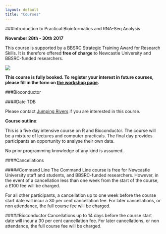 ```yaml
---
layout: default
title: "Courses"
---
```


###<a id="cli">Introduction to Practical Bioinformatics and RNA-Seq Analysis</a>

**November 28th - 30th 2017**

This course is supported by a BBSRC Strategic Training Award for Research Skills. It is therefore offered **free of charge** to Newcastle University and BBSRC-funded researchers.

<img src="{{ site.baseurl }}/images/STARS.jpg" style="display: block; margin-left: auto; margin-right: auto">


**This course is fully booked. To register your interest in future courses, please fill in the form on <a href='https://workshops.ncl.ac.uk/view/interest/modal/39611/'>the workshop page</a>.**

<!--
Many powerful bioinformatics applications do not come packaged with an easy-to-use graphical user interface. Since many people are unfamiliar and uncomfortable with the command-line interface that is necessary to get such applications to work, they are unable to unlock the full potential of the valuable data they are generating. The aim of this course is to enable scientists with no prior exposure to a command-line interface to get up and running with this kind of work, and provide them with the fundamentals to use any command-line application. We will start from the basics (not assuming any prior knowledge), and will move through popular bioinformatics tools such as BLAST. The second and third days of the course will focus on tools for the analysis of high-throughput (or "next generation") sequencing data.

###Course Schedule

####Day 1

<ul class="style1">
	<li>Linux Basics</li>
	<ul class="style1" style="list-style-type: circle;">
		<li>What is Linux?</li>
		<li>What is it good for?</li>
		<li>An introduction to `ls`, `cp`, `man`, `grep`, and many other tools that we&#8217;ll build upon throughout the rest of the course</li>
	</ul>
	<li>BLAST</li>
	<li>Multiple Sequence Alignments</li>
	<li>HMMER</li>
</ul>

####Day 2

<ul class="style1">
	<li>Introduction to sequencing technologies</li>
	<li>Common file formats</li>
	<ul class="style1" style="list-style-type: circle;">
		<li>FASTQ</li>
		<li>SAM &amp; BAM</li>
		<li>BED</li>
	</ul>
	<li>Quality Control</li>
	<li><em>De novo</em> High Throughput Sequence Assembly</li>
	<li>High Throughput Sequence Alignment (mapping to a reference genome)</li>
</ul>

####Day 3
<ul class="style1">
	<li>Tools for RNA-Seq Analysis</li>
	<li>Batch processing with High-Performance Computing</li>
</ul>
-->

###<a id="bioc">Bioconductor</a>

####Date TDB

Please contact <a href='https://www.jumpingrivers.com'>Jumping Rivers</a> if you are interested in this course.

**Course outline**:

This is a five day intensive course on R and Bioconductor. The course will be a mixture of lectures and computer practicals. The final day provides participants an opportunity to analyse their own data.

No prior programming knowledge of any kind is assumed.

<!--
**Course structure:**

This course will be structured as follows:

<ul class="style1">
	<li>Day 1: Introduction to R</li>

<ul class="style1" style="list-style-type: circle;">
	<li>Standard R data types</li>
        <li>Manipulating data</li>
        <li>Base graphics</li>
</ul>

	<li>Day 2: Bioconductor input/output</li>

<ul class="style1" style="list-style-type: circle;">
        <li>Object oriented programming in R</li>

	<li>What is Bioconductor?</li>

	<li>Installing packages</li>

	<li>Loading Affymetrix and Illumina data into R</li>

</ul>
	<li>Day 3: Finding differentially expressed genes</li>

<ul class="style1" style="list-style-type: circle;">
        <li>Data quality checks</li>
	<li>Microarray data analysis with Limma</li>
</ul>

	<li>Day 4: Functional Analysis and Data Integration</li>
<ul class="style1" style="list-style-type: circle;">
	<li>Clustering</li>
	<li>GO stats</li>
	<li>Biomart</li>


</ul>
       <li>Day 5: RNA-Seq and Analysis of participants&#8217; data</li>
<ul class="style1" style="list-style-type: circle;">
	<li>Introduction to RNA-Seq</li>
	<li>Analysis with DESeq2 and Limma Voom</li>

</ul>
</ul>


**Instructors**

<ul class="style1">
	<li>Dr Colin Gillespie, Statistics Lecturer in the School of Mathematics &amp; Statistics.</li>
	<li>Dr Simon Cockell, Newcastle Bioinformatics Support Unit</li>
	<li>John Casement, Newcastle Bioinformatics Support Unit</li>
</ul>

-->
<!--
<a id='general'></a>
<h3>Booking</h3>
Spaces can be reserved for the High Throughput Sequence Analysis course by clicking on the links in the table below, spaces on all other courses and for external people can be reserved by emailing <a href="mailto:simon.cockell@ncl.ac.uk">Simon Cockell</a>. The Bioconductor course is booked via the school of Mathematics and Statistics.  All courses are subject to a fee.

<table style="font-family: Arial, Helvetica, sans-serif; color: #666; font-size: 12px; text-shadow: 1px 1px 0px #fff; background: #eaebec; margin: 20px; border: #ccc 1px solid; -moz-border-radius: 3px; -webkit-border-radius: 3px; border-radius: 3px; -moz-box-shadow: 0 1px 2px #d1d1d1; -webkit-box-shadow: 0 1px 2px #d1d1d1; box-shadow: 0 1px 2px #d1d1d1;">
<tbody>
<tr>
<th style="padding: 21px 25px 22px 25px; border-top: 1px solid #fafafa; border-bottom: 1px solid #ebebeb; background: -moz-linear-gradient(top,  #ededed,  #ebebeb);" colspan="2"></th>
<th style="padding: 21px 25px 22px 25px; border-top: 1px solid #fafafa; border-bottom: 1px solid #ebebeb; background: -moz-linear-gradient(top,  #ededed,  #ebebeb);" colspan="3">Booking links (Cost)</th>
</tr>
<tr>
<th style="padding: 21px 25px 22px 25px; border-top: 1px solid #fafafa; border-bottom: 1px solid #e0e0e0; background: -moz-linear-gradient(top,  #ededed,  #ebebeb);">Course</th>
<th style="padding: 21px 25px 22px 25px; border-top: 1px solid #fafafa; border-bottom: 1px solid #e0e0e0; background: -moz-linear-gradient(top,  #ededed,  #ebebeb);">Length</th>
<th style="padding: 21px 25px 22px 25px; border-top: 1px solid #fafafa; border-bottom: 1px solid #e0e0e0; background: -moz-linear-gradient(top,  #ededed,  #ebebeb);">Newcastle University</th>
<th style="padding: 21px 25px 22px 25px; border-top: 1px solid #fafafa; border-bottom: 1px solid #e0e0e0; background: -moz-linear-gradient(top,  #ededed,  #ebebeb);">External - Academic/NHS/Charity</th>
<th style="padding: 21px 25px 22px 25px; border-top: 1px solid #fafafa; border-bottom: 1px solid #e0e0e0; background: -moz-linear-gradient(top,  #ededed,  #ebebeb);">External - Commercial</th>
</tr>


<tr style="text-align: center; padding-left: 20px;">
<td style="padding: 18px; border-top: 1px solid #ffffff; border-bottom: 1px solid #e0e0e0; border-left: 1px solid #e0e0e0; background: -moz-linear-gradient(top,  #fbfbfb,  #fafafa);">High Throughput
Sequence Analysis<br/>
</td>
<td style="padding: 18px; border-top: 1px solid #ffffff; border-bottom: 1px solid #e0e0e0; border-left: 1px solid #e0e0e0; background: -moz-linear-gradient(top,  #fbfbfb,  #fafafa);">3 days (4th - 6th April 2017)</td>
<td style="padding: 18px; border-top: 1px solid #ffffff; border-bottom: 1px solid #e0e0e0; border-left: 1px solid #e0e0e0; background: -moz-linear-gradient(top,  #fbfbfb,  #fafafa);"><span style="text-decoration: underline;"><strong>FREE<br/><a href='http://forms.ncl.ac.uk/view.php?id=11644'>Book Here</a></strong></span></td>
<td style="padding: 18px; border-top: 1px solid #ffffff; border-bottom: 1px solid #e0e0e0; border-left: 1px solid #e0e0e0; background: -moz-linear-gradient(top,  #fbfbfb,  #fafafa);"><span style="text-decoration: underline;"><strong>£360<br/><a href='http://forms.ncl.ac.uk/view.php?id=11644'>Book Here</a></strong></span></td>
<td style="padding: 18px; border-top: 1px solid #ffffff; border-bottom: 1px solid #e0e0e0; border-left: 1px solid #e0e0e0; background: -moz-linear-gradient(top,  #fbfbfb,  #fafafa);"><span style="text-decoration: underline;"><strong>£450<br/><a href='http://forms.ncl.ac.uk/view.php?id=11644'>Book Here</a></strong></span></td>
</tr>

<tr style="text-align: center; padding-left: 20px;">
<td style="padding: 18px; border-top: 1px solid #ffffff; border-bottom: 1px solid #e0e0e0; border-left: 1px solid #e0e0e0; background: -moz-linear-gradient(top,  #fbfbfb,  #fafafa);">Bioconductor</td>
<td style="padding: 18px; border-top: 1px solid #ffffff; border-bottom: 1px solid #e0e0e0; border-left: 1px solid #e0e0e0; background: -moz-linear-gradient(top,  #fbfbfb,  #fafafa);">5 days</td>
<td style="padding: 18px; border-top: 1px solid #ffffff; border-bottom: 1px solid #e0e0e0; border-left: 1px solid #e0e0e0; background: -moz-linear-gradient(top,  #fbfbfb,  #fafafa);">
	<span style="text-decoration: underline;"><strong><a title="Book on-line" href="http://www.ncl.ac.uk/maths/rcourse/#registration">Book (£520)</a></strong></span>
</td>
<td style="padding: 18px; border-top: 1px solid #ffffff; border-bottom: 1px solid #e0e0e0; border-left: 1px solid #e0e0e0; background: -moz-linear-gradient(top,  #fbfbfb,  #fafafa);">
	<span style="text-decoration: underline;"><strong><a title="Book on-line" href="http://www.ncl.ac.uk/maths/rcourse/#registration">Book (£600)</a></strong></span>
</td>
<td style="padding: 18px; border-top: 1px solid #ffffff; border-bottom: 1px solid #e0e0e0; border-left: 1px solid #e0e0e0; background: -moz-linear-gradient(top,  #fbfbfb,  #fafafa);">
	<span style="text-decoration: underline;"><strong><a title="Book on-line" href="http://www.ncl.ac.uk/maths/rcourse/#registration">Book (£800)</a></strong></span>
</td>
</tr>

</tbody>
</table>
-->

####Cancellations

#####Command Line
The Command Line course is free for Newcastle University staff and students, and BBSRC-funded researchers. However, in the event of a cancellation less than one week from the start of the course, a £100 fee will be charged.

For all other participants, a cancellation up to one week before the course start date will incur a 30 per cent cancellation fee. For later cancellations, or non attendance, the full course fee will be charged.

#####Bioconductor
Cancellations up to 14 days before the course start date will incur a 30 per cent cancellation fee. For later cancellations, or non attendance, the full course fee will be charged.
